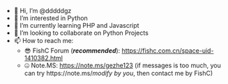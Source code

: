 - 👋 Hi, I’m @dddddgz
- 👀 I’m interested in Python
- 🌱 I’m currently learning PHP and Javascript
- 💞️ I’m looking to collaborate on Python Projects
- 📫 How to reach me:
  - 😎 FishC Forum (***recommended***): https://fishc.com.cn/space-uid-1410382.html
  - 🤐 Note.MS: https://note.ms/gezhe123 (if messages is too much, you can try https://<b></b>note.ms/*modify by you*, then contact me by FishC)
